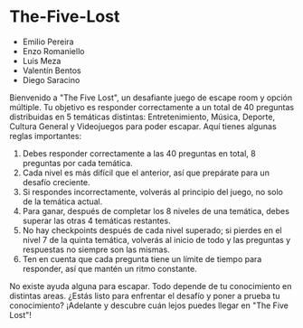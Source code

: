 # The-Five-Lost

- Emilio Pereira
- Enzo Romaniello
- Luis Meza
- Valentín Bentos
- Diego Saracino

Bienvenido a "The Five Lost", un desafiante juego de escape room y opción múltiple. Tu objetivo es responder correctamente a un total de 40 preguntas distribuidas en 5 temáticas distintas: Entretenimiento, Música, Deporte, Cultura General y Videojuegos para poder escapar. Aquí tienes algunas reglas importantes:

1. Debes responder correctamente a las 40 preguntas en total, 8 preguntas por cada temática.
2. Cada nivel es más difícil que el anterior, así que prepárate para un desafío creciente.
3. Si respondes incorrectamente, volverás al principio del juego, no solo de la temática actual.
4. Para ganar, después de completar los 8 niveles de una temática, debes superar las otras 4 temáticas restantes.
5. No hay checkpoints después de cada nivel superado; si pierdes en el nivel 7 de la quinta temática, volverás al inicio de todo y las preguntas y respuestas no siempre son las mismas.
6. Ten en cuenta que cada pregunta tiene un límite de tiempo para responder, así que mantén un ritmo constante.

No existe ayuda alguna para escapar. Todo depende de tu conocimiento en distintas areas.
¿Estás listo para enfrentar el desafío y poner a prueba tu conocimiento? ¡Adelante y descubre cuán lejos puedes llegar en "The Five Lost"!

